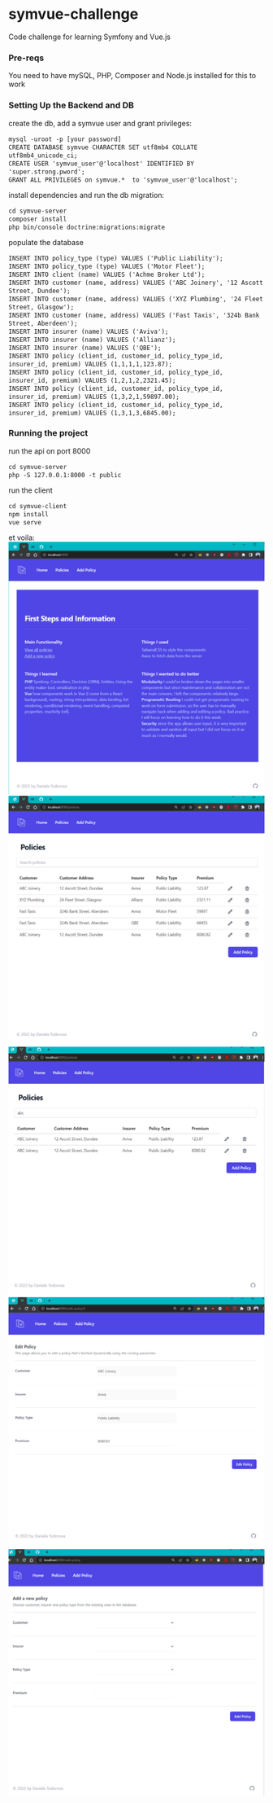 # symvue-challenge
Code challenge for learning Symfony and Vue.js

### Pre-reqs
You need to have mySQL, PHP, Composer and Node.js installed for this to work

### Setting Up the Backend and DB 
create the db, add a symvue user and grant privileges:

```
mysql -uroot -p [your password]
CREATE DATABASE symvue CHARACTER SET utf8mb4 COLLATE utf8mb4_unicode_ci;
CREATE USER 'symvue_user'@'localhost' IDENTIFIED BY 'super.strong.pword';
GRANT ALL PRIVILEGES on symvue.*  to 'symvue_user'@'localhost';
```
install dependencies and run the db migration:
```
cd symvue-server
composer install
php bin/console doctrine:migrations:migrate
```
populate the database 
```
INSERT INTO policy_type (type) VALUES ('Public Liability');
INSERT INTO policy_type (type) VALUES ('Motor Fleet');
INSERT INTO client (name) VALUES ('Achme Broker Ltd');
INSERT INTO customer (name, address) VALUES ('ABC Joinery', '12 Ascott Street, Dundee');
INSERT INTO customer (name, address) VALUES ('XYZ Plumbing', '24 Fleet Street, Glasgow');
INSERT INTO customer (name, address) VALUES ('Fast Taxis', '324b Bank Street, Aberdeen');
INSERT INTO insurer (name) VALUES ('Aviva');
INSERT INTO insurer (name) VALUES ('Allianz');
INSERT INTO insurer (name) VALUES ('QBE');
INSERT INTO policy (client_id, customer_id, policy_type_id, insurer_id, premium) VALUES (1,1,1,1,123.87);
INSERT INTO policy (client_id, customer_id, policy_type_id, insurer_id, premium) VALUES (1,2,1,2,2321.45);
INSERT INTO policy (client_id, customer_id, policy_type_id, insurer_id, premium) VALUES (1,3,2,1,59897.00);
INSERT INTO policy (client_id, customer_id, policy_type_id, insurer_id, premium) VALUES (1,3,1,3,6845.00);
```

### Running the project
run the api on port 8000
```
cd symvue-server
php -S 127.0.0.1:8000 -t public
```
run the client
```
cd symvue-client
npm install
vue serve
```
et voila:
![First Steps and Info](https://github.com/dtodorowa/symvue-challenge/blob/main/FirstSteps.png?raw=true)
![Policies](https://github.com/dtodorowa/symvue-challenge/blob/main/Policies.png?raw=true)
![Searching](https://github.com/dtodorowa/symvue-challenge/blob/main/Searching.png?raw=true)
![Edit Policy](https://github.com/dtodorowa/symvue-challenge/blob/main/EditPolicy.png?raw=true)
![Add Policy](https://github.com/dtodorowa/symvue-challenge/blob/main/AddPolicy.png?raw=true)

